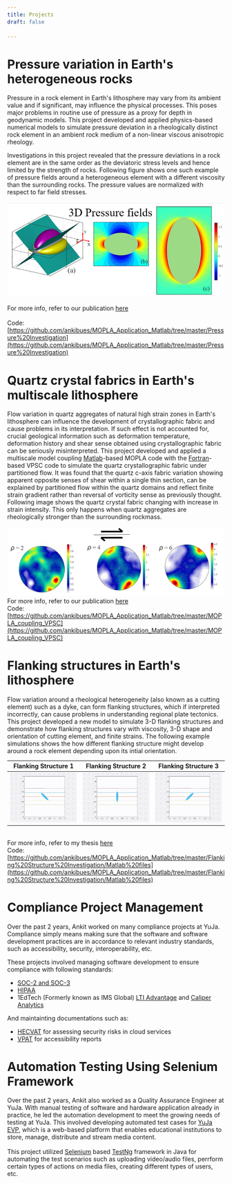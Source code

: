```yaml
---
title: Projects
draft: false

---
```

# **Pressure variation in Earth's heterogeneous rocks** 

Pressure in a rock element in Earth's lithosphere may vary from its ambient value and if 
significant, may influence the physical processes. This poses major problems in 
routine use of pressure as a proxy for depth in geodynamic models. This project developed and applied 
physics-based numerical models to simulate pressure deviation in a rheologically distinct rock element in 
an ambient rock medium of a non-linear viscous anisotropic rheology. 

Investigations in this project revealed that the pressure deviations in a rock element are in the same order as the deviatoric stress levels and hence limited by the strength of rocks. Following figure shows one such example of pressure fields around a heterogeneous element with a different viscosity than the surrounding rocks. The pressure values are normalized with respect to far field stresses.
\
\
![](/media/Pressure1.png)
\
\
For more info, refer to our publication [here](https://doi.org/10.1016/j.epsl.2018.07.010)
\
\
Code: [https://github.com/ankibues/MOPLA_Application_Matlab/tree/master/Pressure%20Investigation](https://github.com/ankibues/MOPLA_Application_Matlab/tree/master/Pressure%20Investigation)



# **Quartz crystal fabrics in Earth's multiscale lithosphere**

Flow variation in quartz aggregates of natural high strain zones in Earth's lithosphere can influence the development of crystallographic fabric and cause problems in its interpretation. If such effect is not accounted for, crucial geological information such as deformation temperature, deformation history and shear sense obtained using crystallographic fabric can be seriously misinterpreted. This project developed and applied a multiscale model coupling [Matlab](https://www.mathworks.com/products/matlab.html)-based MOPLA code with the [Fortran](https://fortran-lang.org/en/)-based VPSC code to simulate the quartz crystallographic fabric under partitioned flow. It was found that the quartz c-axis fabric variation showing apparent opposite senses of shear within a single thin section, can be explained by partitioned flow within the quartz domains and reflect finite strain gradient rather than reversal of vorticity sense as previously thought. Following image shows the quartz crystal fabric changing with increase in strain intensity. This only happens when quartz aggregates are rheologically stronger than the surrounding rockmass.
\
\
![](/media/CPO1.png)
\
For more info, refer to our publication [here](https://agupubs.onlinelibrary.wiley.com/doi/10.1029/2020JB021040)
\
Code: [https://github.com/ankibues/MOPLA_Application_Matlab/tree/master/MOPLA_coupling_VPSC](https://github.com/ankibues/MOPLA_Application_Matlab/tree/master/MOPLA_coupling_VPSC)



# **Flanking structures in Earth's lithosphere**

Flow variation around a rheological heterogeneity (also known as a cutting element) such as a dyke, can form flanking structures, which if interpreted incorrectly, can cause problems in understanding regional plate tectonics. This project developed a new model to simulate 3-D flanking structures and demonstrate how flanking structures vary with viscosity, 3-D shape and orientation of cutting element, and finite strains. The following example simulations shows the how different flanking structure might develop around a rock element depending upon its intial orientation.

|Flanking Structure 1 |Flanking Structure 2 | Flanking Structure 3| 
|:-:|:-:|:-:|
|![](/media/Media1.gif)|![](/media/Media2.gif)|![](/media/Media3.gif)|

\
For more info, refer to my thesis [here](https://ir.lib.uwo.ca/etd/7763/)
\
Code: [https://github.com/ankibues/MOPLA_Application_Matlab/tree/master/Flanking%20Structure%20Investigation/Matlab%20files](https://github.com/ankibues/MOPLA_Application_Matlab/tree/master/Flanking%20Structure%20Investigation/Matlab%20files)

# **Compliance Project Management**

Over the past 2 years, Ankit worked on many compliance projects at YuJa. Compliance simply means making sure that the software and software development practices are in accordance to relevant industry standards, such as accessibility, security, interoperability, etc. 

These projects involved managing software development to ensure compliance with following standards: 

* [SOC-2 and SOC-3](https://www.aicpa.org/resources/landing/soc-2-and-soc-3)
* [HIPAA](https://www.hhs.gov/hipaa/for-professionals/index.html)
* 1EdTech (Formerly known as IMS Global) [LTI Advantage](http://www.imsglobal.org/lti-advantage-overview) and [Caliper Analytics](http://www.imsglobal.org/activity/caliper)

And maintainting documentations such as:
* [HECVAT](https://library.educause.edu/resources/2020/4/higher-education-community-vendor-assessment-toolkit) for assessing security risks in cloud services 
* [VPAT](https://www.itic.org/policy/accessibility/vpat) for accessibility reports

# **Automation Testing Using Selenium Framework**

Over the past 2 years, Ankit also worked as a Quality Assurance Engineer at YuJa. With manual testing of software and hardware application already in practice, he led the automation development  to meet the growing needs of testing at YuJa. This involved developing automated test cases for [YuJa EVP](https://www.yuja.com/show/), which is a web-based platform that enables educational institutions to store, manage, distribute and stream media content. 
\
\
This project utilized [Selenium](https://www.selenium.dev/) based [TestNg](https://testng.org/doc/) framework in Java for automating the test scenarios such as uploading video/audio files, perrform certain types of actions on media files, creating different types of users, etc. 


